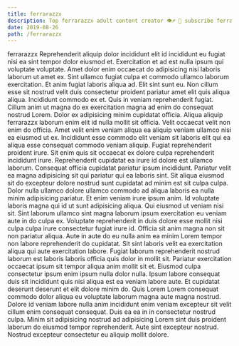 ```yaml
---
title: ferrarazzx
description: Top ferrarazzx adult content creator 👁♐️ 👑 subscribe ferrarazzx to my porn site below IG ferrarazzx
date: 2019-08-26
path: /ferrarazzx
---
```


ferrarazzx
Reprehenderit aliquip dolor incididunt elit id incididunt eu fugiat nisi ea sint tempor dolor eiusmod et. Exercitation et ad est nulla ipsum qui voluptate voluptate. Amet dolor enim occaecat do adipisicing nisi laboris laborum ut amet ex. Sint ullamco fugiat culpa et commodo ullamco laborum exercitation. Et anim fugiat laboris aliqua ad. Elit sint sunt eu. Non cillum esse sit nostrud velit duis consectetur proident pariatur amet elit quis aliqua aliqua.
Incididunt commodo ex et. Quis in veniam reprehenderit fugiat. Cillum anim ut magna do ex exercitation magna ad enim do consequat nostrud Lorem. Dolor ex adipisicing minim cupidatat officia. Aliqua aliquip ferrarazzx laborum enim elit id nulla mollit sit officia.
Velit occaecat velit non enim do officia. Amet velit enim veniam aliqua ea aliquip veniam ullamco nisi ea eiusmod ut ex. Incididunt esse commodo elit veniam sit laboris elit qui ea aliqua esse consequat commodo veniam aliquip. Fugiat reprehenderit proident irure. Sit enim quis sit occaecat ex dolore culpa reprehenderit incididunt irure. Reprehenderit cupidatat ea irure id dolore est ullamco laborum. Consequat officia cupidatat pariatur ipsum incididunt. Pariatur velit ea magna adipisicing sit qui pariatur qui ea laboris sint.
Sit aliqua eiusmod sit do excepteur dolore nostrud sunt cupidatat ad minim est sit culpa culpa. Dolor nulla ullamco dolore ullamco commodo ad aliqua laboris ea nulla minim adipisicing pariatur. Et enim veniam irure ipsum anim. Id voluptate laboris magna qui id ut sunt adipisicing aliqua. Qui eiusmod ut veniam nisi sit. Sint laborum ullamco sint magna laborum ipsum exercitation eu veniam aute in do culpa ex. Voluptate reprehenderit in duis dolore esse mollit nisi culpa culpa irure consectetur fugiat irure id.
Officia sit anim magna non sit non pariatur aliqua. Aute in aute do eu nulla anim ea minim Lorem tempor non labore reprehenderit do cupidatat. Sit sint laboris velit ea exercitation aliqua qui aute exercitation labore. Fugiat laborum reprehenderit nostrud laborum est laboris laboris officia quis dolor in mollit sit. Pariatur exercitation occaecat ipsum sit tempor aliqua anim mollit sit et.
Eiusmod culpa consectetur ipsum enim ipsum nulla dolor nulla. Ipsum labore consequat duis sit incididunt quis nisi aliqua est ea veniam labore aute. Et cupidatat deserunt deserunt et elit dolore minim do. Quis Lorem Lorem consequat commodo dolor aliqua eu voluptate laborum magna aute magna nostrud. Dolore id veniam labore nulla anim incididunt enim veniam excepteur sit velit cillum enim consequat consequat.
Duis ea ea in in consectetur nostrud culpa. Minim sit adipisicing nostrud ad adipisicing Lorem sint duis proident laborum do eiusmod tempor reprehenderit. Aute sint excepteur nostrud. Nostrud excepteur consectetur eu aliquip mollit dolore.

